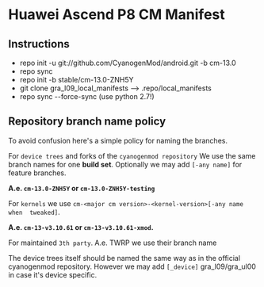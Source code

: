 # Huawei Ascend P8 CM Manifest

## Instructions
- repo init -u git://github.com/CyanogenMod/android.git -b cm-13.0
- repo sync
- repo init -b stable/cm-13.0-ZNH5Y
- git clone gra_l09_local_manifests --> .repo/local_manifests
- repo sync --force-sync (use python 2.7!)


## Repository branch name policy

To avoid confusion here's a simple policy for naming the branches.


For `device trees` and forks of the `cyanogenmod repository`
We use the same branch names for one **build set**.
Optionally we may add `[-any name]` for feature branches.

**A.e. `cm-13.0-ZNH5Y` or `cm-13.0-ZNH5Y-testing`**


For `kernels` we use `cm-<major cm version>-<kernel-version>[-any name when 
tweaked]`.

**A.e. `cm-13-v3.10.61` or `cm-13-v3.10.61-xmod`.**


For maintained `3th party`. A.e. TWRP we use their branch name


The device trees itself should be named the same way as in the 
official cyanogenmod repository. However we may add `[_device]`
gra_l09/gra_ul00 in case it's device specific.
